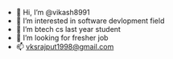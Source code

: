- 👋 Hi, I’m @vikash8991
- 👀 I’m interested in software devlopment field
- 🌱 I’m btech cs last year student 
- 💞️ I’m looking for fresher job
- 📫 vksrajput1998@gmail.com

<!---
vikash8991/vikash8991 is a ✨ special ✨ repository because its `README.md` (this file) appears on your GitHub profile.
You can click the Preview link to take a look at your changes.
--->
